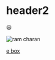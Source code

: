 # header2

😃

![ram charan](https://in.bmscdn.com/iedb/artist/images/website/poster/large/ram-charan-teja-1046368-19-09-2017-02-37-43.jpg)

[e box](https://www.google.com/search?channel=fs&client=ubuntu&q=ebox)
